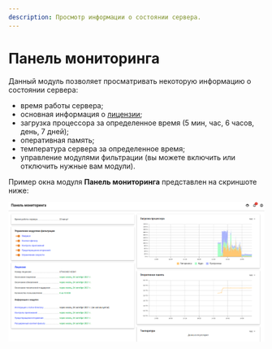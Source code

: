 ```yaml
---
description: Просмотр информации о состоянии сервера.
---
```


# Панель мониторинга

Данный модуль позволяет просматривать некоторую информацию о состоянии сервера:

* время работы сервера;
* основная информация о [лицензии](../service/license-management.md);
* загрузка процессора за определенное время (5 мин, час, 6 часов, день, 7 дней);
* оперативная память;
* температура сервера за определенное время;
* управление модулями фильтрации (вы можете включить или отключить нужные вам модули).

Пример окна модуля **Панель мониторинга** представлен на скриншоте ниже:

![](../.gitbook/assets/monitor-panel.png)
